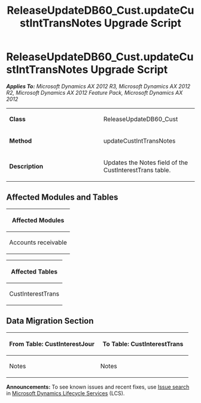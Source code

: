 ﻿---
title: ReleaseUpdateDB60_Cust.updateCustIntTransNotes Upgrade Script
TOCTitle: ReleaseUpdateDB60_Cust.updateCustIntTransNotes Upgrade Script
ms:assetid: bbcdf88c-1f9b-2515-5ed9-1347bafa2392
ms:mtpsurl: https://msdn.microsoft.com/en-us/library/JJ686644(v=AX.60)
ms:contentKeyID: 49710852
ms.date: 05/18/2015
mtps_version: v=AX.60
---

# ReleaseUpdateDB60\_Cust.updateCustIntTransNotes Upgrade Script 


_**Applies To:** Microsoft Dynamics AX 2012 R3, Microsoft Dynamics AX 2012 R2, Microsoft Dynamics AX 2012 Feature Pack, Microsoft Dynamics AX 2012_

<table>
<colgroup>
<col style="width: 50%" />
<col style="width: 50%" />
</colgroup>
<tbody>
<tr class="odd">
<td><p><strong>Class</strong></p></td>
<td><p>ReleaseUpdateDB60_Cust</p></td>
</tr>
<tr class="even">
<td><p><strong>Method</strong></p></td>
<td><p>updateCustIntTransNotes</p></td>
</tr>
<tr class="odd">
<td><p><strong>Description</strong></p></td>
<td><p>Updates the Notes field of the CustInterestTrans table.</p></td>
</tr>
</tbody>
</table>


## Affected Modules and Tables

<table>
<colgroup>
<col style="width: 100%" />
</colgroup>
<thead>
<tr class="header">
<th><p>Affected Modules</p></th>
</tr>
</thead>
<tbody>
<tr class="odd">
<td><p>Accounts receivable</p></td>
</tr>
</tbody>
</table>


<table>
<colgroup>
<col style="width: 100%" />
</colgroup>
<thead>
<tr class="header">
<th><p>Affected Tables</p></th>
</tr>
</thead>
<tbody>
<tr class="odd">
<td><p>CustInterestTrans</p></td>
</tr>
</tbody>
</table>


## Data Migration Section

<table>
<colgroup>
<col style="width: 50%" />
<col style="width: 50%" />
</colgroup>
<thead>
<tr class="header">
<th><p>From Table: CustInterestJour</p></th>
<th><p>To Table: CustInterestTrans</p></th>
</tr>
</thead>
<tbody>
<tr class="odd">
<td><p>Notes</p></td>
<td><p>Notes</p></td>
</tr>
</tbody>
</table>

  
**Announcements:** To see known issues and recent fixes, use [Issue search](http://go.microsoft.com/fwlink/?linkid=389258) in [Microsoft Dynamics Lifecycle Services](http://go.microsoft.com/fwlink/?linkid=306505) (LCS).

